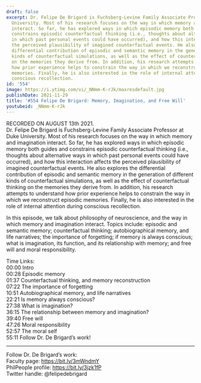 ```yaml
---
draft: false
excerpt: Dr. Felipe De Brigard is Fuchsberg-Levine Family Associate Professor at Duke
  University. Most of his research focuses on the way in which memory and imagination
  interact. So far, he has explored ways in which episodic memory both guides and
  constrains episodic counterfactual thinking (i.e., thoughts about alternative ways
  in which past personal events could have occurred), and how this interaction affects
  the perceived plausibility of imagined counterfactual events. He also explores the
  differential contribution of episodic and semantic memory in the generation of different
  kinds of counterfactual simulations, as well as the effect of counterfactual thinking
  on the memories they derive from. In addition, his research attempts to understand
  how prior experience helps to constrain the way in which we reconstruct episodic
  memories. Finally, he is also interested in the role of internal attention during
  conscious recollection.
id: '554'
image: https://i.ytimg.com/vi/_NNmm-K-rJk/maxresdefault.jpg
publishDate: 2021-11-29
title: '#554 Felipe De Brigard: Memory, Imagination, and Free Will'
youtubeid: _NNmm-K-rJk
---
```

<div class="timelinks">

RECORDED ON AUGUST 13th 2021.  
Dr. Felipe De Brigard is Fuchsberg-Levine Family Associate Professor at Duke University. Most of his research focuses on the way in which memory and imagination interact. So far, he has explored ways in which episodic memory both guides and constrains episodic counterfactual thinking (i.e., thoughts about alternative ways in which past personal events could have occurred), and how this interaction affects the perceived plausibility of imagined counterfactual events. He also explores the differential contribution of episodic and semantic memory in the generation of different kinds of counterfactual simulations, as well as the effect of counterfactual thinking on the memories they derive from. In addition, his research attempts to understand how prior experience helps to constrain the way in which we reconstruct episodic memories. Finally, he is also interested in the role of internal attention during conscious recollection.

In this episode, we talk about philosophy of neuroscience, and the way in which memory and imagination interact. Topics include: episodic and semantic memory; counterfactual thinking; autobiographical memory, and life narratives; the importance of forgetting; if memory is always conscious; what is imagination, its function, and its relationship with memory; and free will and moral responsibility.

Time Links:  
<time>00:00</time> Intro  
<time>00:28</time> Episodic memory  
<time>01:37</time> Counterfactual thinking, and memory reconstruction  
<time>07:22</time> The importance of forgetting  
<time>10:51</time> Autobiographical memory, and life narratives  
<time>22:21</time> Is memory always conscious?  
<time>27:38</time> What is imagination?  
<time>36:15</time> The relationship between memory and imagination?  
<time>39:40</time> Free will  
<time>47:26</time> Moral responsibility  
<time>52:57</time> The moral self  
<time>55:11</time> Follow Dr. De Brigard’s work!

---

Follow Dr. De Brigard’s work:  
Faculty page: https://bit.ly/3mWndmY  
PhilPeople profile: https://bit.ly/3jzk1fP  
Twitter handle: @felipedebrigard
</div>

